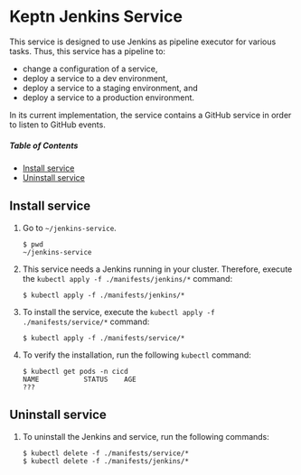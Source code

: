 # Keptn Jenkins Service

This service is designed to use Jenkins as pipeline executor for various tasks. Thus, this service has a pipeline to:
* change a configuration of a service,
* deploy a service to a dev environment,
* deploy a service to a staging environment, and
* deploy a service to a production environment.

In its current implementation, the service contains a GitHub service in order to listen to GitHub events. 

##### Table of Contents
 * [Install service](#install)
 * [Uninstall service](#install)

## Install service <a id="install"></a>

1. Go to `~/jenkins-service`.

    ```console
    $ pwd
    ~/jenkins-service
    ```

1. This service needs a Jenkins running in your cluster. Therefore, execute the `kubectl apply -f ./manifests/jenkins/*` command:

    ```console
    $ kubectl apply -f ./manifests/jenkins/*
    ```

1. To install the service, execute the `kubectl apply -f ./manifests/service/*` command: 

    ```console
    $ kubectl apply -f ./manifests/service/*
    ```

1. To verify the installation, run the following `kubectl` command: 

    ```console
    $ kubectl get pods -n cicd
    NAME           STATUS    AGE
    ???
    ```

## Uninstall service <a id="install"></a>

1. To uninstall the Jenkins and service, run the following commands:

    ```console
    $ kubectl delete -f ./manifests/service/*
    $ kubectl delete -f ./manifests/jenkins/*
    ```